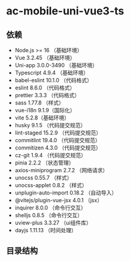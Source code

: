 # ac-mobile-uni-vue3-ts

## 依赖

- Node.js >= 16 （基础环境）
- Vue 3.2.45 （基础环境）
- Uni-app 3.0.0-3490 （基础环境）
- Typescript 4.9.4 （基础环境）
- babel-eslint 10.1.0 （代码格式）
- eslint 8.6.0 （代码格式）
- prettier 3.3.3 （代码格式）
- sass 1.77.8 （样式）
- vue-i18n 9.1.9（国际化）
- vite 5.2.8（基础环境）
- husky 9.1.5 （代码提交规范）
- lint-staged 15.2.9 （代码提交规范）
- commitlint 19.4.0 （代码提交规范）
- commitizen 4.3.0 （代码提交规范）
- cz-git 1.9.4 （代码提交规范）
- pinia 2.2.2 （状态管理）
- axios-miniprogram 2.7.2 （网络请求）
- unocss 0.55.7 （样式）
- unocss-applet 0.8.2 （样式）
- unplugin-auto-import 0.18.2 （自动导入）
- @vitejs/plugin-vue-jsx 4.0.1 （jsx）
- inquirer 8.0.0 （命令行交互）
- shelljs 0.8.5 （命令行交互）
- uview-plus 3.3.27 （ui组件库）
- dayjs 1.11.13 （时间处理）

## 目录结构
